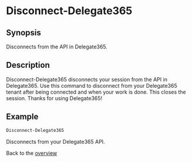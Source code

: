# Disconnect-Delegate365

## Synopsis
Disconnects from the API in Delegate365.

## Description
Disconnect-Delegate365 disconnects your session from the API in Delegate365.
Use this command to disconnect from your Delegate365 tenant after being connected and when your work is done. This closes the session.
Thanks for using Delegate365!

## Example
```powershell
Disconnect-Delegate365
```
Disconnects from your Delegate365 API.

Back to the [overview](/)

